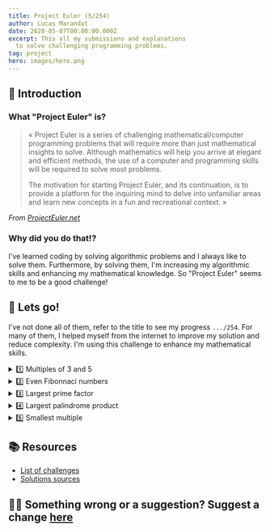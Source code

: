 ```yaml
---
title: Project Euler (5/254)
author: Lucas Marandat
date: 2020-05-07T00:00:00.000Z
excerpt: This all my submissions and explanations
  to solve challenging programming problems.
tag: project
hero: images/hero.png
---
```


## 🚀 Introduction

### What "Project Euler" is?

> « Project Euler is a series of challenging mathematical/computer programming problems that will require more than just mathematical insights to solve. Although mathematics will help you arrive at elegant and efficient methods, the use of a computer and programming skills will be required to solve most problems.
>
> The motivation for starting Project Euler, and its continuation, is to provide a platform for the inquiring mind to delve into unfamiliar areas and learn new concepts in a fun and recreational context. »

_From [ProjectEuler.net](https://projecteuler.net/)_

### Why did you do that!?

I've learned coding by solving algorithmic problems and I always like to solve them. Furthermore, by solving them, I'm increasing my algorithmic skills and enhancing my mathematical knowledge. So "Project Euler" seems to me to be a good challenge!

## 🧩 Lets go!

I've not done all of them, refer to the title to see my progress `.../254`.
For many of them, I helped myself from the internet to improve my solution and reduce complexity. I'm using this challenge to enhance my mathematical skills.

<details>
<summary>1️⃣ Multiples of 3 and 5</summary>
<br />

#### Instruction ([here](https://www.hackerrank.com/contests/projecteuler/challenges/euler001))

> If we list all the natural numbers below $10$ that are multiples of $3$ or $5$, we get $3, 5, 6$ and $9$. The sum of these multiples is $23$.
>
> Find the sum of all the multiples of $3$ or $5$ below.

#### My solution ([Run on repl.it](https://repl.it/@lucasmrdt/PE1-or-Multiples-of-3-and-5))

<br/>

Complexity: $O(1)$

```cpp
#include <iostream>

using namespace std;
using ll = long long;

ll arthmetic_sum(int n, int q) {
  return q * (n/q * (n/q+1ll)) / 2ll;
}

ll sum_of_multiples_under_n(int n) {
  return arthmetic_sum(n, 3) + arthmetic_sum(n, 5) - arthmetic_sum(n, 15);
}

int main() {
  int t;
  cin >> t;
  for (int i = 0; i < t; i++) {
      long n;
      cin >> n;
      cout << sum_of_multiples_under_n(n) << endl;
  }
  return 0;
}
```

#### Explanation

Let's $\alpha$ be the maximum threshold and $x$ be the multiple. We search the sum of multiples of $x$ such as $S(x,n) = 1x + 2x + 3x + \dots + nx, \text{ for } (x,n) \in \natnums^2 \text{ and } xn \le \alpha$.

Example for $\alpha = 6$ and $x = 3$ we have $n = 2 \; (xn \le \alpha)$ so:

$S(3,2) = 3 + 6$

This function can be written as follow:

$S(x,n) = x * (1 + 2 + 3 + \dots + n) \enspace \text{with } n \le \frac{\alpha}{x}$

From [Wikipedia](https://en.wikipedia.org/wiki/Summation) we know that:

$$
\sum_{i=1}^ni = \underbrace{1 + \dots + n}_{i \text{ times}} = \frac{n(n+1)}{2}
$$

<br />

So we can write:

$$
\forall (x,n) \in \natnums^2, \, n \le \frac{\alpha}{x} \enspace / \enspace S(x) = x \frac{n(n+1)}{2}
$$

<br />

We need to know the sum $T(x,n)$ of multiples of $3$ and $5$ bellow some threshold $\alpha$ but we must avoid conflicts. Conflict example, for $\alpha = 15$ we got:

$$
\begin{cases}
n = 5 \Leftrightarrow n \le \frac{\alpha}{3}  \enspace / \enspace S(3, 5) = 3 + 6 + 9 + 12 + \boldsymbol{15}
\\ n = 3 \Leftrightarrow n \le \frac{\alpha}{5}  \enspace / \enspace S(5, 3) = 5 + 10 + \boldsymbol{15} \end{cases}
$$

<br />

Here $15$ is given twice by $S(3,5)$ and $S(5,3)$. Conflict happens for all multiples of $3*5 = 15$. We must remove all of these conflicts to have the final $T(x,n)$ function. These conflicts refer to $S(15,n)$, so:

$$
T(x, n) = S(3, n) + S(5, n) - S(15, n)
$$

**Done 🎉**

</details>

<details>
<summary>2️⃣ Even Fibonnaci numbers</summary>
<br />

#### Instruction ([here](https://www.hackerrank.com/contests/projecteuler/challenges/euler002/problem))

> Each new term in the Fibonacci sequence is generated by adding the previous two terms. By starting with $1$ and $2$, the first $10$ terms will be:
>
> $1,2,3,5,8,13,21,34,55,89,\dots$
>
> By considering the terms in the Fibonacci sequence whose values do not exceed $N$, find the sum of the even-valued terms.

#### My solution ([Run on repl.it](https://repl.it/@lucasmrdt/PE2-or-Even-Fibonacci-numbers))

<br/>

Complexity: $O(\ln n)$

```cpp
#include <iostream>

using namespace std;
using ll = long long;

ll fib(long max, long a = 1, long b = 2) {
  if (a > max) {
    return 0;
  }
  return ((a & 1) == 0 ? a : 0) + fib(max, b, a+b);
}

void solve() {
  long n;
  cin >> n;
  cout << fib(n) << endl;
}

int main() {
  int t;
  cin >> t;
  for (int i = 0; i < t; i++) {
    solve();
  }
  return 0;
}
```

#### Explanation

To explain you how the `fib` function works, let's notice that Fibonacci sequence can be written mathematically as follow:

$$
\forall n \in \{\N \; | \; n \ge 2\}, \enspace u_n = u_{n-2} + u_{n-1} \enspace \text{with } u_0 = 1 \text{ and } u_1 = 2
$$

Now, look at the ternary condition `(a & 1) == 0`, this condition only check is the number $a$ is an even number. Let's $f(x) = (x \, \& \, 1) == 0$ be the ternary condition:

$$
\begin{array}{c}
\text{For } a_{10} = 5 &\Leftrightarrow& a_2 = 101 &\Leftrightarrow& f(a) = 0 &&\text{ so 5 is not even.}
\\ \\
\text{For } a_{10} = 4 &\Leftrightarrow& a_2 = 100 &\Leftrightarrow& f(a) = 1 &&\text{ so 4 is even.}
\end{array}
$$

<br />

Then when $f(x)$ return $1$ we add the current fibonacci value to the fibonacci sum ($a$). We go ahead until the $max$ is reached (`if (a > max)`).

**Done 🎉**

</details>

<details>
<summary>3️⃣ Largest prime factor</summary>
<br />

#### Instruction ([here](https://www.hackerrank.com/contests/projecteuler/challenges/euler003/problem))

> The prime factors of $13195$ are $5, 7, 13 \text{ and } 29$.
>
> What is the largest prime factor of a given number $N$ ?

#### My solution ([Run on repl.it](https://repl.it/@lucasmrdt/PE3-or-Largest-prime-factor))

<br/>

Complexity: $O(\sqrt n)$

```cpp
#include <iostream>
#include <cstring>
#include <math.h>

using namespace std;
using ll = long long;

long get_largest_prime_factor(long n) {
  long i = 2;
  while (i*i <= n) {
    if (n%i == 0ll) {
      n /= i;
    } else {
      ++i;
    }
  }
  return n;
}

void solve() {
  long n;
  cin >> n;
  cout << get_largest_prime_factor(n) << endl;
}

int main() {
  int t;

  cin >> t;
  for (int i = 0; i < t; i++) {
    solve();
  }
  return 0;
}
```

#### Explanation

> « Every positive integer greater than 1 can be written as a product of prime numbers »

From [wikipedia](https://simple.wikipedia.org/wiki/Fundamental_theorem_of_arithmetic)

This tells us that:

$$
\forall x \in \{\N\,|\,x>1\},\; \forall p_n \in \{\underbrace{2,3,5,\dots,n}_{\text{prime numbers}}\}, \; \exist k_n \in \N^n \enspace / \enspace x = p_0^{k_0} * p_1^{k_0} * \dots * p_k^{k_k}
$$

<br />

So we just need to begin with the lowest prime number ($i = 2$), and divide the given number $x$ by $i$ as much as we can. Then we increment $i$ by $1$ (optimization could have been done by incrementing $i$ by $2$) and do the previous step until $i$ reach the threshold.

The threshold is set to the highest prime number which can divide our number:

$$
\text{max}_i = \sqrt x \; \Leftrightarrow \; \text{max}_i^2 = x
$$

When $i^2 \gt x \Leftrightarrow x = p_k^1$ and $p_k^1$ is the largest prime factor.

So the final transformed number $x_{\text{end}}$ is the largest prime factor of $x_{\text{init}}$.

**Done 🎉**

</details>

<details>
<summary>4️⃣ Largest palindrome product</summary>
<br />

#### Instruction ([here](https://www.hackerrank.com/contests/projecteuler/challenges/euler004))

> A palindromic number reads the same both ways. The smallest 6 digit palindrome made from the product of two 3-digit numbers is $101101 = 143 * 707$.
>
> Find the largest palindrome made from the product of two 3-digit numbers which is less than $N$.

#### My solution ([Run on repl.it](https://repl.it/@lucasmrdt/PE4-or-Largest-palindrome-product))

Complexity: $O((\text{MAX}-\text{MIN})^2)$

```cpp
// 101101 < N < 1E6

#include <iostream>

using namespace std;
using ll = long long;

const int MIN = 110; // 11*10
const int MAX = 999;

bool is_palindrome(int n) {
  int r = 0;
  for (int i = n; i != 0; i /= 10) {
    r = r*10 + i%10;
  }
  return r == n;
}

int get_largest_palindrome(int max) {
  int answer = 0;

  for (int i = MIN; i <= MAX; i += 11) {
    for (int j = MIN; j <= MAX; j++) {
      if (i*j >= max) {
        break;
      }
      if (i*j > answer && is_palindrome(i*j)) {
        answer = i*j;
      }
    }
  }
  return answer;
}

void solve() {
  long n;
  cin >> n;
  cout << get_largest_palindrome(n) << endl;
}

int main() {
  int t;

  cin >> t;
  for (int i = 0; i < t; i++) {
    solve();
  }
  return 0;
}
```

#### Explanation

First, start with simplest function: `is_palindrome()`. This function rewrites the number in the reversed order, if the reversed number is equal to its initial value then the given number is a palindrome.

Let's move to the important part:

1. We search two 3 digits numbers which the product is a palindrome. Let's $x$ be one of them: $x \in S = \{100,\dots,999\}$.
2. We can notice that $\forall x \ge 317,\; x^2 > 100\,000$. Which means that more than $75\%$ ($1 - \frac{317-100}{999-100} \approx 0.76$) of the products are $\ge 100\,000.$
3. Let's $y$ be a palindrome such that $\exist(a,b)\in S^2, \; a*b = y$. As $75\%$ of the products has $6$ digits we could write $\exist (k_1,k_2,k_3) \in D=\{1,\dots,9\}^3, \; y = k_1100\,000 + k_210\,000 + k_31\,000 + k_3100 + k_210 + k_1$.

So we can write:

$$
\begin{array}{c}
& \exist(a,b)\in S^2, \; a*b &=& y
\\\Leftrightarrow& \exist(a,b)\in S^2, \; a*b &=& \exist (k_1,k_2,k_3) \in D^3,\; k_1100\,000 + k_210\,000 + k_31\,000 + k_3100 + k_210 + k_1
\\\Leftrightarrow&\exist(a,b)\in S^2, \; a*b &=& \exist (k_1,k_2,k_3) \in D^3,\; k_1100\,001 + k_210\,010 + k_31\,100
\\\Leftrightarrow&\exist(a,b)\in S^2, \; a*b &=& \exist (k_1,k_2,k_3) \in D^3,\; 11 * (k_19\,091 + k_2910 + k_3100)
\end{array}
$$

As $a*b = 11 * (k_19\,091 + k_2910 + k_3100)$, whether $a$ or $b$ is multiple of $11$. ($11|a \lor 11|b$)

Then, let's $a \in \{x\in S : 11|x\}$ and $b \in S$, we loop for each value of $a$ and $b$ until $a * b > \text{max}$ and we save the largest founded palindrome.

**Done 🎉**

</details>

<details>
<summary>5️⃣ Smallest multiple</summary>
<br />

#### Instruction ([here](https://www.hackerrank.com/contests/projecteuler/challenges/euler005/problem))

> $2520$ is the smallest number that can be divided by each of the numbers from $1$ to $10$ without any remainder.
>
> What is the smallest positive number that is evenly divisible(divisible with no remainder) by all of the numbers from $1$ to $N$ ?

#### My solution ([Run on repl.it](https://repl.it/@lucasmrdt/PE5-or-Smallest-multiple))

<details>
<summary>Version 1 - Brute force 😱</summary>
<br />

```cpp
#include <iostream>
#include <cstring>

using namespace std;
using ll = long long;

void solve() {
  long n;
  cin >> n;

  long nb = n;
  long i = n-1;
  while (i >= 1) {
    if (nb % i != 0ll) {
      nb += n;
      i = n-1;
    } else {
      --i;
    }
  }
  cout << nb << endl;
}

int main() {
  int t;
  cin >> t;
  for (int i = 0; i < t; i++) {
    solve();
  }
  return 0;
}
```

#### Explanation

We just increment $nb$ until we get $\forall x \in [1,n], \; x|nb$.

**WIP 🚧**

</details>

</details>

## 📚 Resources

- [List of challenges](https://www.hackerrank.com/contests/projecteuler/challenges)
- [Solutions sources](https://www.xarg.org/puzzle/project-euler/)

## ✍🏻 Something wrong or a suggestion? Suggest a change [here](https://github.com/lucasmrdt/personal-blog/blob/master/content/posts/2020-05-07-project-euler/index.md)
